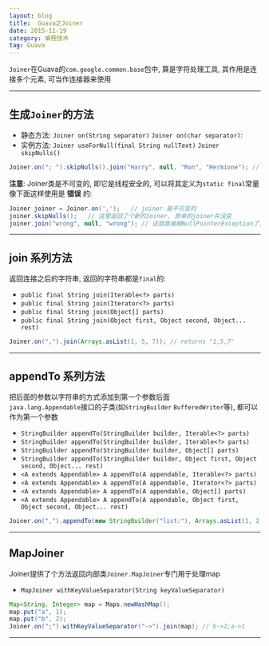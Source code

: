 ```yaml
---
layout: blog
title:  Guava之Joiner
date: 2015-11-19
category: 编程技术
tag: Guava
---
```

`Joiner`在Guava的`com.google.common.base`包中, 算是字符处理工具, 其作用是连接多个元素, 可当作连接器来使用  





*****
## 生成`Joiner`的方法

* 静态方法: `Joiner on(String separator)` `Joiner on(char separator)`:
* 实例方法: `Joiner useForNull(final String nullText)` `Joiner skipNulls()`

```java
Joiner.on("; ").skipNulls().join("Harry", null, "Ron", "Hermione"); // Harry; Ron; Hermione
```

**注意**: Joiner类是不可变的, 即它是线程安全的, 可以将其定义为`static final`常量  
像下面这样使用是 **错误** 的:

```java
Joiner joiner = Joiner.on(',');   // joiner 是不可变的
joiner.skipNulls();   // 这里返回了个新的Joiner, 原来的joiner并没变
joiner.join("wrong", null, "wrong"); // 这就直接报NullPointerException了, 原来的joiner没有skipNull功能
```

*****

## join 系列方法
返回连接之后的字符串, 返回的字符串都是`final`的:
* `public final String join(Iterable<?> parts)`
* `public final String join(Iterator<?> parts)`
* `public final String join(Object[] parts)`
* `public final String join(Object first, Object second, Object... rest)`

```java
Joiner.on(",").join(Arrays.asList(1, 5, 7)); // returns "1,5,7"
```
*****

## appendTo 系列方法
把后面的参数以字符串的方式添加到第一个参数后面  
`java.lang.Appendable`接口的子类(如`StringBuilder` `BufferedWriter`等), 都可以作为第一个参数

* `StringBuilder appendTo(StringBuilder builder, Iterable<?> parts)`
* `StringBuilder appendTo(StringBuilder builder, Iterable<?> parts)`
* `StringBuilder appendTo(StringBuilder builder, Object[] parts)`
* `StringBuilder appendTo(StringBuilder builder, Object first, Object second, Object... rest)`
* `<A extends Appendable> A appendTo(A appendable, Iterable<?> parts)`
* `<A extends Appendable> A appendTo(A appendable, Iterator<?> parts)`
* `<A extends Appendable> A appendTo(A appendable, Object[] parts)`
* `<A extends Appendable> A appendTo(A appendable, Object first, Object second, Object... rest)`

```java
Joiner.on(",").appendTo(new StringBuilder("list:"), Arrays.asList(1, 2, 3)).toString(); // list:1,2,3
```
*****

## MapJoiner
Joiner提供了个方法返回内部类`Joiner.MapJoiner`专门用于处理map  
* `MapJoiner withKeyValueSeparator(String keyValueSeparator)`

```java
Map<String, Integer> map = Maps.newHashMap();
map.put("a", 1);
map.put("b", 2);
Joiner.on(";").withKeyValueSeparator("->").join(map); // b->2;a->1
```

*****
